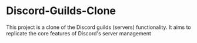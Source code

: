 # Discord-Guilds-Clone
This project is a clone of the Discord guilds (servers) functionality. It aims to replicate the core features of Discord's server management
